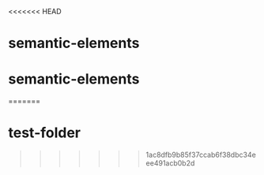 <<<<<<< HEAD
# semantic-elements
# semantic-elements
=======
# test-folder
>>>>>>> 1ac8dfb9b85f37ccab6f38dbc34eee491acb0b2d
